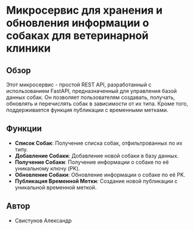 # Микросервис для хранения и обновления информации о собаках для ветеринарной клиники

## Обзор
Этот микросервис - простой REST API, разработанный с использованием FastAPI, предназначенный для управления базой данных собак. Он позволяет пользователям создавать, получать, обновлять и перечислять собак в зависимости от их типа. Кроме того, поддерживается функция публикации с временными метками.

## Функции
- **Список Собак**: Получение списка собак, отфильтрованных по их типу.
- **Добавление Собаки**: Добавление новой собаки в базу данных.
- **Получение Собаки**: Получение информации о собаке по её уникальному ключу (PK).
- **Обновление Собаки**: Обновление информации о собаке по её PK.
- **Публикация Временной Метки**: Создание новой публикации с уникальной временной меткой.
## Автор
- Свистунов Александр 
